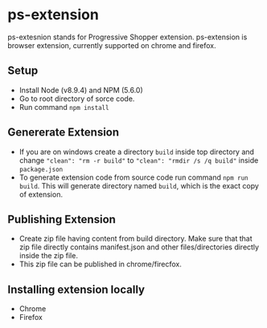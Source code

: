 # ps-extension
ps-extesnion stands for Progressive Shopper extension. ps-extension is browser extension, currently supported on chrome and firefox.

## Setup
* Install Node (v8.9.4) and NPM (5.6.0)
* Go to root directory of sorce code.
* Run command ```npm install```

## Genererate Extension
* If you are on windows create a directory ```build``` inside top directory and change ```"clean": "rm -r build"``` to ```"clean": "rmdir /s /q build"``` inside ```package.json```
* To generate extension code from source code run command ```npm run build```. This will generate directory named ```build```, which is the exact copy of extension.
## Publishing Extension
* Create zip file having content from build directory. Make sure that that zip file directly contains manifest.json and other files/directories directly inside the zip file.
* This zip file can be published in chrome/firecfox.

## Installing extension locally
  - Chrome
  - Firefox
